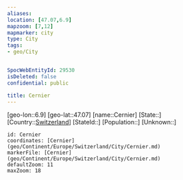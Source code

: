```yaml
---
aliases: 
location: [47.07,6.9]
mapzoom: [7,12] 
mapmarker: city 
type: City
tags:
- geo/City


SpocWebEntityId: 29530
isDeleted: false
confidential: public

title: Cernier
---
```

[geo-lon::6.9]
[geo-lat::47.07]
[name::Cernier]
[State::]
[Country::[Switzerland](geo/Continent/Europe/Switzerland.md)]
[StateId::]
[Population::]
[Unknown::]


```leaflet
id: Cernier
coordinates: [Cernier](geo/Continent/Europe/Switzerland/City/Cernier.md)
markerFile: [Cernier](geo/Continent/Europe/Switzerland/City/Cernier.md)
defaultZoom: 11 
maxZoom: 18
```


